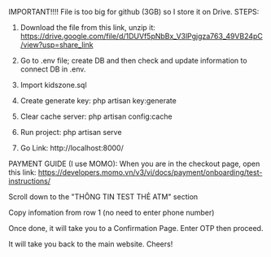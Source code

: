 IMPORTANT!!!!
File is too big for github (3GB) so I store it on Drive.
STEPS:
1. Download the file from this link, unzip it:
   https://drive.google.com/file/d/1DUVf5pNbBx_V3lPgjgza763_49VB24pC/view?usp=share_link

2. Go to .env file; create DB and then check and update information to connect DB in .env. 

3. Import kidszone.sql 
   
4. Create generate key:
   php artisan key:generate
   
5. Clear cache server:
   php artisan config:cache

6. Run project:
   php artisan serve

7. Go Link: http://localhost:8000/

PAYMENT GUIDE (I use MOMO):
When you are in the checkout page, open this link: https://developers.momo.vn/v3/vi/docs/payment/onboarding/test-instructions/

Scroll down to the "THÔNG TIN TEST THẺ ATM" section 

Copy infomation from row 1 (no need to enter phone number)

Once done, it will take you to a Confirmation Page. Enter OTP then proceed.

It will take you back to the main website.
Cheers!
